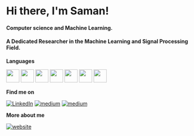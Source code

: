 <h1 align="left">
    Hi there, I'm Saman!
<!--     <a href="https://skyline.github.com/samanemami/2023">
        <img height="3.7%" width="3.7%" src="https://raw.githubusercontent.com/skyline-emu/branding/master/logo/skyline-logo.png"><br>
    </a> -->
</h1>

<h4> Computer science and Machine Learning. </h4>
<h4> A Dedicated Researcher in the Machine Learning and Signal Processing Field. </h4>



**Languages** 

<img height="35" src="https://cdn.jsdelivr.net/gh/devicons/devicon@latest/icons/ubuntu/ubuntu-original.svg">  <img height="35" src="https://cdn.jsdelivr.net/gh/devicons/devicon/icons/bash/bash-original.svg"> <img height="35" src="https://cdn.jsdelivr.net/gh/devicons/devicon@latest/icons/cplusplus/cplusplus-line.svg"> <img height="35" src="https://cdn.jsdelivr.net/gh/devicons/devicon/icons/java/java-original.svg"> <img height="35" src="https://cdn.jsdelivr.net/gh/devicons/devicon/icons/python/python-original-wordmark.svg"> <img height="35" src="https://cdn.jsdelivr.net/gh/devicons/devicon/icons/jupyter/jupyter-original-wordmark.svg"> <img height="35" src="https://cdn.jsdelivr.net/gh/devicons/devicon/icons/html5/html5-original.svg"> 



**Find me on**

<a href="https://www.linkedin.com/in/saman-emami/" target="_blank"><img alt="LinkedIn" src="https://img.shields.io/badge/linkedin-%230077B5.svg?&style=for-the-badge&logo=linkedin&logoColor=white" /></a> 
<a href="https://x.com/AIMaverick2024" target="_blank"><img alt="medium" src="https://img.shields.io/badge/X-%230077B5.svg?&style=for-the-badge&logo=X&logoColor=black" /></a> <a href="https://medium.com/@samanemami" target="_blank"><img alt="medium" src="https://img.shields.io/badge/medium-%230077B5.svg?&style=for-the-badge&logo=medium&logoColor=black" /></a>    

**More about me**

<a href="https://samanemami.github.io/" target="_blank"><img alt="website" src="https://img.shields.io/badge/website-%230077B5.svg?&style=for-the-badge&logo=website&logoColor=white" /></a>
